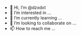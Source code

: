 - 👋 Hi, I’m @dzxdxt
- 👀 I’m interested in ...
- 🌱 I’m currently learning ...
- 💞️ I’m looking to collaborate on ...
- 📫 How to reach me ...

<!---
dzxdxt/dzxdxt is a ✨ special ✨ repository because its `README.md` (this file) appears on your GitHub profile.
You can click the Preview link to take a look at your changes.
--->

